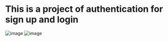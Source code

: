 # This is a project of authentication for sign up and login
![image](https://user-images.githubusercontent.com/95366947/230578079-fe35f7fc-a74c-4215-816e-2ac7d9b85b2b.png)
![image](https://user-images.githubusercontent.com/95366947/230578201-2f3d407b-df08-445c-8aca-acc693f52a1e.png)
